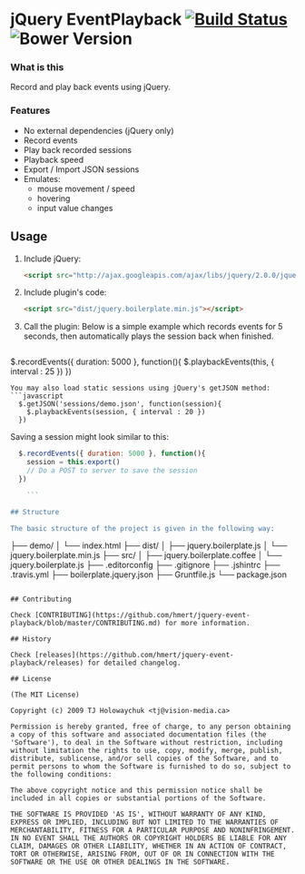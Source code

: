 # jQuery EventPlayback [![Build Status](https://secure.travis-ci.org/hmert/jquery-event-playback.svg?branch=master)](https://travis-ci.org/hmert/jquery-event-playback) ![Bower Version](https://badge.fury.io/bo/jquery-event-playback.svg)

### What is this

Record and play back events using jQuery.

### Features

* No external dependencies (jQuery only)
* Record events
* Play back recorded sessions
* Playback speed
* Export / Import JSON sessions
* Emulates:
  - mouse movement / speed
  - hovering
  - input value changes

## Usage

1. Include jQuery:

	```html
	<script src="http://ajax.googleapis.com/ajax/libs/jquery/2.0.0/jquery.min.js"></script>
	```

2. Include plugin's code:

	```html
	<script src="dist/jquery.boilerplate.min.js"></script>
	```

3. Call the plugin:
Below is a simple example which records events for 5 seconds, then automatically
plays the session back when finished.

	```javascript
	
  $.recordEvents({ duration: 5000 }, function(){
    $.playbackEvents(this, { interval : 25 })
  })
```
You may also load static sessions using jQuery's getJSON method:
```javascript
  $.getJSON('sessions/demo.json', function(session){
    $.playbackEvents(session, { interval : 20 })
  })
```
Saving a session might look similar to this:
```javascript
  $.recordEvents({ duration: 5000 }, function(){
    session = this.export()
    // Do a POST to server to save the session
  }) 

	```

## Structure

The basic structure of the project is given in the following way:

```
├── demo/
│   └── index.html
├── dist/
│   ├── jquery.boilerplate.js
│   └── jquery.boilerplate.min.js
├── src/
│   ├── jquery.boilerplate.coffee
│   └── jquery.boilerplate.js
├── .editorconfig
├── .gitignore
├── .jshintrc
├── .travis.yml
├── boilerplate.jquery.json
├── Gruntfile.js
└── package.json
```

## Contributing

Check [CONTRIBUTING](https://github.com/hmert/jquery-event-playback/blob/master/CONTRIBUTING.md) for more information.

## History

Check [releases](https://github.com/hmert/jquery-event-playback/releases) for detailed changelog.

## License

(The MIT License)

Copyright (c) 2009 TJ Holowaychuk <tj@vision-media.ca>

Permission is hereby granted, free of charge, to any person obtaining
a copy of this software and associated documentation files (the
'Software'), to deal in the Software without restriction, including
without limitation the rights to use, copy, modify, merge, publish,
distribute, sublicense, and/or sell copies of the Software, and to
permit persons to whom the Software is furnished to do so, subject to
the following conditions:

The above copyright notice and this permission notice shall be
included in all copies or substantial portions of the Software.

THE SOFTWARE IS PROVIDED 'AS IS', WITHOUT WARRANTY OF ANY KIND,
EXPRESS OR IMPLIED, INCLUDING BUT NOT LIMITED TO THE WARRANTIES OF
MERCHANTABILITY, FITNESS FOR A PARTICULAR PURPOSE AND NONINFRINGEMENT.
IN NO EVENT SHALL THE AUTHORS OR COPYRIGHT HOLDERS BE LIABLE FOR ANY
CLAIM, DAMAGES OR OTHER LIABILITY, WHETHER IN AN ACTION OF CONTRACT,
TORT OR OTHERWISE, ARISING FROM, OUT OF OR IN CONNECTION WITH THE
SOFTWARE OR THE USE OR OTHER DEALINGS IN THE SOFTWARE.
